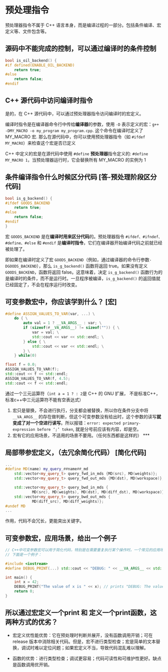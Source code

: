 
# 预处理指令

预处理器指令不属于 C++ 语言本身，而是编译过程的一部分。包括条件编译、宏定义等、文件包含等。

## 源码中不能完成的控制，可以通过编译时的条件控制

~~~cpp
bool is_oil_backend() {
#if defined(ENABLE_OIL_BACKEND)
    return true;
#else
    return false;
#endif
~~~

## C++ 源代码中访问编译时指令

是的，在 C++ 源代码中，可以通过预处理器指令访问编译时的宏定义。

编译时指令是在编译器命令行中传给**编译器**的参数，使用 `-D` 表示定义的宏：`g++ -DMY_MACRO -o my_program my_program.cpp`. 这个命令在编译时定义了 MY_MACRO 宏. 那么在源代码中，你可以使用预处理器指令（如 `#ifdef MY_MACRO`）来检查这个宏是否已定义

C++ 中定义的宏是在源代码中使用 `#define` **预处理器**指令定义的: `#define MY_MACRO 1`，当预处理器运行时，它会替换所有 MY_MACRO 的实例为 1

## 条件编译指令什么时候区分代码  [答-预处理阶段区分代码]

~~~cpp
bool is_g_backend() {
#ifdef GOODS_BACKEND
    return true;
#else
    return false;
#endif
}
~~~

宏 `GOODS_BACKEND` 是在**编译时用来区分代码**的。预处理器指令 `#ifdef、#ifndef、#define、#else` 和 `#endif` 是**编译时指令**，它们在编译器开始编译代码之前就已经被处理了。

即如果在编译时定义了宏 `GOODS_BACKEND`（例如，通过编译器的命令行参数`-DGOODS_BACKEND`），那么 `is_g_backend()` 函数将返回 true。如果没有定义 `GOODS_BACKEND`，函数将返回 false。这意味着，决定 `is_g_backend()` 函数行为的是编译时的条件，而不是运行时。一旦程序被编译，`is_g_backend()` 的返回值就已经固定了，不会在程序运行时改变。


## 可变参数宏中，你应该学到什么？ [宏]

~~~cpp
#define ASSIGN_VALUES_TO_VAR(var, ...) \
    do { \
        auto val = 1 ? __VA_ARGS__ : var; \
        if (sizeof(#__VA_ARGS__) != sizeof("")) { \
            var = val; \
            std::cout << var << std::endl; \
        } else { \
            std::cout << var << std::endl; \
        } \
    } while(0)

float f = 0.0;
ASSIGN_VALUES_TO_VAR(f);
std::cout << f << std::endl;
ASSIGN_VALUES_TO_VAR(f, 4.5);
std::cout << f << std::endl;
~~~

通过一个三元运算符（`int a = 1 ? : 2`是 C++ 的 GNU 扩展， 不是标准C++， 标准c++中三元运算符不能有空表达式）

1. 宏只是替换，不会进行执行，分支都会被替换，所以你在条件分支中将 `__VA_ARGS__` 的存在做判断，但这个可变参数没有给出时，这个参数的读写**就变成了对一个空进行读写**。所以报错：`error: expected primary-expression before ‘;’ token`, 就是分号前应该有内容，却是空。
2. 宏有它的应用场景，不适用的场景不要用。（任何东西都是这样的） ***


## 局部带参宏定义，（去冗余简化代码） [简化代码]

~~~cpp
...
#define MD(name) my_query_##name##_md
    std::vector<my_query_t> query_fwd_in_mds {MD(src), MD(weights)};
    std::vector<my_query_t> query_fwd_out_mds {MD(dst), MD(workspace)};

    std::vector<my_query_t> query_bwd_in_mds {
            MD(src), MD(weights), MD(dst), MD(diff_dst), MD(workspace)};
    std::vector<my_query_t> query_bwd_out_mds {
            MD(diff_src), MD(diff_weights)};
#undef MD
...
~~~

作用，代码不会冗长，更能突出关键字。


## 可变参数宏，应用场景，给出一个例子

~~~cpp
// C++中可变参数宏可以用于简化代码，特别是在需要重复执行某个操作时。一个常见的应用场景是打印调试信息。
// 下面是一个例子：

#include <iostream>
#define DEBUG_PRINT(...) std::cout << "DEBUG: " << __VA_ARGS__ << std::endl;

int main() {
    int x = 42;
    DEBUG_PRINT("The value of x is " << x); // prints "DEBUG: The value of x is 42"
    return 0;
}
~~~

## 所以通过宏定义一个print 和 定义一个print函数，这两种方式的优劣？

- 宏定义优性能优势：它在预处理时判断并展开，没有函数调用开销；可在release 版本中消除相关代码。但是，宏不进行类型检查；宏是简单的文本替换，调试时难以定位问题；如果宏定义不当，导致代码混乱难以理解。

- 函数的优势：进行类型检查；调试更容易；代码可读性和可维护性更好。缺点是函数调用优开销。
